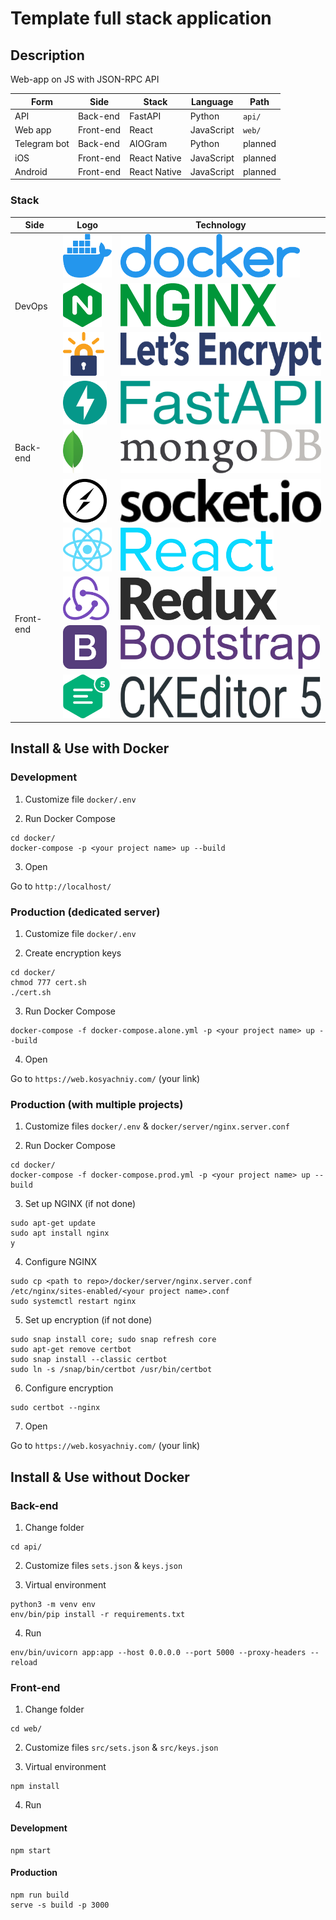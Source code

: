 # Template full stack application
## Description
Web-app on JS with JSON-RPC API

Form | Side | Stack | Language | Path
---|---|---|---|---
API | Back-end | FastAPI | Python | ``` api/ ```
Web app | Front-end | React | JavaScript | ``` web/ ```
Telegram bot | Back-end | AIOGram | Python | planned
iOS | Front-end | React Native | JavaScript | planned
Android | Front-end | React Native | JavaScript | planned

### Stack
<table>
	<thead>
		<tr>
			<th>Side</th>
			<th>Logo</th>
			<th>Technology</th>
		</tr>
	</thead>
	<tbody>
		<tr>
			<td rowspan="3">DevOps</td>
			<td><img src="re/img/docker_logo.png" alt="Docker" height="70" /></td>
			<td><img src="re/img/docker_name.png" alt="Docker" height="70" /></td>
		</tr>
		<tr>
			<td><img src="re/img/nginx_logo.png" alt="NGINX" height="70" /></td>
			<td><img src="re/img/nginx_name.png" alt="NGINX" height="70" /></td>
		</tr>
		<tr>
			<td><img src="re/img/letsencrypt_logo.png" alt="Let's Encrypt" height="70" /></td>
			<td><img src="re/img/letsencrypt_name.png" alt="Let's Encrypt" height="70" /></td>
		</tr>
		<tr>
			<td rowspan="3">Back-end</td>
			<td><img src="re/img/fastapi_logo.png" alt="FastAPI" height="70" /></td>
			<td><img src="re/img/fastapi_name.png" alt="FastAPI" height="70" /></td>
		</tr>
		<tr>
			<td><img src="re/img/mongodb_logo.png" alt="MongoDB" height="70" /></td>
			<td><img src="re/img/mongodb_name.png" alt="MongoDB" height="70" /></td>
		</tr>
		<tr>
			<td><img src="re/img/socketio_logo.png" alt="Socket.IO" height="70" /></td>
			<td><img src="re/img/socketio_name.png" alt="Socket.IO" height="70" /></td>
		</tr>
		<tr>
			<td rowspan="4">Front-end</td>
			<td><img src="re/img/reactjs_logo.png" alt="ReactJS" height="70" /></td>
			<td><img src="re/img/reactjs_name.png" alt="ReactJS" height="70" /></td>
		</tr>
		<tr>
			<td><img src="re/img/redux_logo.png" alt="Redux" height="70" /></td>
			<td><img src="re/img/redux_name.png" alt="Redux" height="70" /></td>
		</tr>
		<tr>
			<td><img src="re/img/bootstrap_logo.png" alt="Bootstrap 4" height="70" /></td>
			<td><img src="re/img/bootstrap_name.png" alt="Bootstrap 4" height="70" /></td>
		</tr>
		<tr>
			<td><img src="re/img/ckeditor_logo.png" alt="CKEditor 5" height="70" /></td>
			<td><img src="re/img/ckeditor_name.png" alt="CKEditor 5" height="70" /></td>
		</tr>
	</tbody>
</table>

## Install & Use with Docker
### Development
1. Customize file ` docker/.env `

2. Run Docker Compose
```
cd docker/
docker-compose -p <your project name> up --build
```

3. Open

Go to ` http://localhost/ `

### Production (dedicated server)
1. Customize file ` docker/.env `

2. Create encryption keys
```
cd docker/
chmod 777 cert.sh
./cert.sh
```

3. Run Docker Compose
```
docker-compose -f docker-compose.alone.yml -p <your project name> up --build
```

4. Open

Go to ``` https://web.kosyachniy.com/ ``` (your link)

### Production (with multiple projects)
1. Customize files ` docker/.env ` & ` docker/server/nginx.server.conf `

2. Run Docker Compose
```
cd docker/
docker-compose -f docker-compose.prod.yml -p <your project name> up --build
```

3. Set up NGINX (if not done)
```
sudo apt-get update
sudo apt install nginx
y
```

4. Configure NGINX
```
sudo cp <path to repo>/docker/server/nginx.server.conf /etc/nginx/sites-enabled/<your project name>.conf
sudo systemctl restart nginx
```

5. Set up encryption (if not done)
```
sudo snap install core; sudo snap refresh core
sudo apt-get remove certbot
sudo snap install --classic certbot
sudo ln -s /snap/bin/certbot /usr/bin/certbot
```

6. Configure encryption
```
sudo certbot --nginx
```

7. Open

Go to ``` https://web.kosyachniy.com/ ``` (your link)

## Install & Use without Docker
### Back-end
1. Change folder
```
cd api/
```

2. Customize files ``` sets.json ``` & ``` keys.json ```

3. Virtual environment
```
python3 -m venv env
env/bin/pip install -r requirements.txt
```

4. Run
```
env/bin/uvicorn app:app --host 0.0.0.0 --port 5000 --proxy-headers --reload
```

### Front-end
1. Change folder
```
cd web/
```

2. Customize files ``` src/sets.json ``` & ``` src/keys.json ```

3. Virtual environment
```
npm install
```

4. Run
#### Development
```
npm start
```

#### Production
```
npm run build
serve -s build -p 3000
```